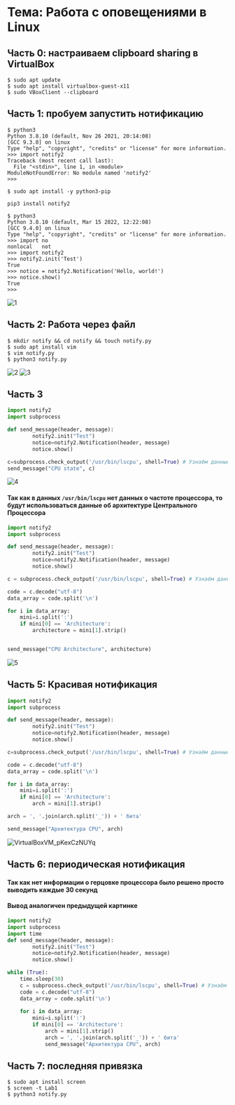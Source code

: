 # Тема: Работа с оповещениями в Linux

## Часть 0: настраиваем clipboard sharing в VirtualBox

```
$ sudo apt update
$ sudo apt install virtualbox-guest-x11
$ sudo VBoxClient --clipboard
```
## Часть 1: пробуем запустить нотификацию

```
$ python3
Python 3.8.10 (default, Nov 26 2021, 20:14:08) 
[GCC 9.3.0] on linux
Type "help", "copyright", "credits" or "license" for more information.
>>> import notify2
Traceback (most recent call last):
  File "<stdin>", line 1, in <module>
ModuleNotFoundError: No module named 'notify2'
>>>
```
```
$ sudo apt install -y python3-pip
```
```
pip3 install notify2
```
```
$ python3
Python 3.8.10 (default, Mar 15 2022, 12:22:08) 
[GCC 9.4.0] on linux
Type "help", "copyright", "credits" or "license" for more information.
>>> import no
nonlocal   not        
>>> import notify2
>>> notify2.init('Test')
True
>>> notice = notify2.Notification('Hello, world!')
>>> notice.show()
True
>>>
```
![1](https://user-images.githubusercontent.com/39276703/162636017-b4ddc362-7c68-4667-85b8-308fc010bf4c.png)

## Часть 2: Работа через файл

```
$ mkdir notify && cd notify && touch notify.py
$ sudo apt install vim
$ vim notify.py
$ python3 notify.py
```
![2](https://user-images.githubusercontent.com/39276703/162636045-fce141ae-4473-4c0b-94db-edab7159ef0f.png)
![3](https://user-images.githubusercontent.com/39276703/162636046-ce22ffce-5fde-44c7-8304-9bd52742905a.png)


## Часть 3

```python
import notify2
import subprocess

def send_message(header, message):
        notify2.init("Test")
        notice=notify2.Notification(header, message)
        notice.show()

c=subprocess.check_output('/usr/bin/lscpu', shell=True) # Узнаём данные о процессоре
send_message("CPU state", c)
```

![4](https://user-images.githubusercontent.com/39276703/162636081-d123bacd-20d9-4abd-8372-081443f64d5e.png)

#### Так как в данных `/usr/bin/lscpu` нет данных о частоте процессора, то будут использоваться данные об архитектуре Центрального Процессора

```python
import notify2
import subprocess

def send_message(header, message):
        notify2.init("Test")
        notice=notify2.Notification(header, message)
        notice.show()

c = subprocess.check_output('/usr/bin/lscpu', shell=True) # Узнаём данные о процессоре

code = c.decode("utf-8")
data_array = code.split('\n')

for i in data_array:
    mini=i.split(':')
    if mini[0] == 'Architecture':
        architecture = mini[1].strip()


send_message("CPU Architecture", architecture)
```
![5](https://user-images.githubusercontent.com/39276703/162636099-3d8217f1-92ee-4dc4-9761-9c4fee62e07f.png)

## Часть 5: Красивая нотификация

```python
import notify2
import subprocess

def send_message(header, message):
        notify2.init("Test")
        notice=notify2.Notification(header, message)
        notice.show()

c=subprocess.check_output('/usr/bin/lscpu', shell=True) # Узнаём данные о процессоре

code = c.decode("utf-8")
data_array = code.split('\n')

for i in data_array:
    mini=i.split(':')
    if mini[0] == 'Architecture':
        arch = mini[1].strip()

arch = ', '.join(arch.split('_')) + ' бита'

send_message("Архитектура CPU", arch)
```

![VirtualBoxVM_pKexCzNUYq](https://user-images.githubusercontent.com/39276703/162636283-382a236a-1b19-4dbe-a453-af7948765278.png)

## Часть 6: периодическая нотификация

#### Так как нет информации о герцовке процессора было решено просто выводить каждые 30 секунд

#### Вывод аналогичен предыдущей картинке

```python
import notify2
import subprocess
import time
def send_message(header, message):
        notify2.init("Test")
        notice=notify2.Notification(header, message)
        notice.show()

while (True):
    time.sleep(30)
    c = subprocess.check_output('/usr/bin/lscpu', shell=True) # Узнаём данные о процессоре
    code = c.decode("utf-8")
    data_array = code.split('\n')
    
    for i in data_array:
        mini=i.split(':')
        if mini[0] == 'Architecture':
            arch = mini[1].strip()
            arch = ', '.join(arch.split('_')) + ' бита'
            send_message("Архитектура CPU", arch)
```

## Часть 7: последняя привязка

```
$ sudo apt install screen
$ screen -t Lab1
$ python3 notify.py
```
